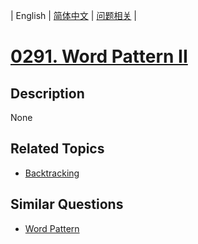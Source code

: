 
| English | [简体中文](README.md) | [问题相关](QUESTION.md) |
# [0291. Word Pattern II](https://leetcode-cn.com/problems/word-pattern-ii/)
## Description
None
## Related Topics
- [Backtracking](https://leetcode-cn.com/tag/backtracking)
## Similar Questions
- [Word Pattern](../0290/README_EN.md)

